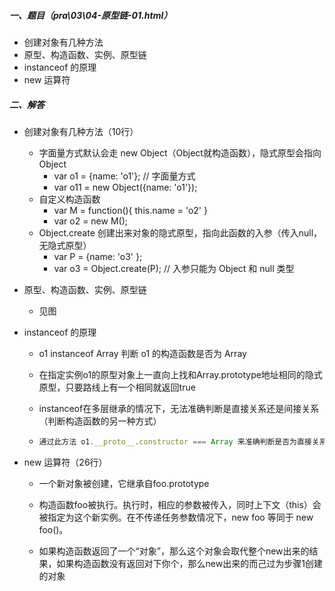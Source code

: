 ##### 一、题目（pra\03\04-原型链-01.html）

- 创建对象有几种方法
- 原型、构造函数、实例、原型链
- instanceof 的原理
- new 运算符



##### 二、解答

- 创建对象有几种方法（10行）

  - 字面量方式默认会走 new Object（Object就构造函数），隐式原型会指向Object
    - var o1 = {name: 'o1'}; // 字面量方式
    - var o11 =  new Object({name: 'o1'}); 
  - 自定义构造函数
    - var M = function(){ this.name = 'o2' }
    - var o2 = new M();
  - Object.create 创建出来对象的隐式原型，指向此函数的入参（传入null，无隐式原型）
    - var P = {name: 'o3' };
    - var o3 = Object.create(P); // 入参只能为 Object 和 null 类型

- 原型、构造函数、实例、原型链

  - 见图

- instanceof 的原理

  - o1 instanceof Array  判断 o1 的构造函数是否为 Array  

  - 在指定实例o1的原型对象上一直向上找和Array.prototype地址相同的隐式原型，只要路线上有一个相同就返回true

  - instanceof在多层继承的情况下，无法准确判断是直接关系还是间接关系（判断构造函数的另一种方式）

  - ```javascript
    通过此方法 o1.__proto__.constructor === Array 来准确判断是否为直接关系
    ```

- new 运算符（26行）

  - 一个新对象被创建，它继承自foo.prototype

  - 构造函数foo被执行。执行时，相应的参数被传入，同时上下文（this）会被指定为这个新实例。在不传递任务参数情况下，new foo 等同于 new foo()。

  - 如果构造函数返回了一个“对象”，那么这个对象会取代整个new出来的结果，如果构造函数没有返回对下你个，那么new出来的而己过为步骤1创建的对象

    

    

    

    

    